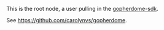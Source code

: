 This is the root node, a user pulling in the [gopherdome-sdk](https://github.com/carolynvs/gopherdome-sdk).

See https://github.com/carolynvs/gopherdome.
